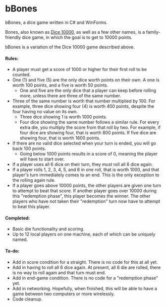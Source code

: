 # bBones
bBones, a dice game written in C# and WinForms.

Bones, also known as [Dice 10000](https://en.wikipedia.org/wiki/Dice_10000), as well as a few other names, is a family-friendly dice game, in which the goal is to get to 10000 points.

bBones is a variation of the Dice 10000 game described above.

#### Rules:
- A player must get a score of 1000 or higher for their first roll to be counted.
- One (1) and five (5) are the only dice worth points on their own. A one is worth 100 points, and a five is worth 50 points.
     - One and five are the only dice that a player can keep before rolling more, unless there are three of the same number.
- Three of the same number is worth that number multiplied by 100. For example, three dice showing four (4) is worth 400 points, despite the four having no value on its own. 
     - Three dice showing 1 is worth 1000 points.
     - Four dice showing the same number follows a similar rule. For every extra die, you multiply the score from that roll by two. For example, if four dice are showing four, that is worth 800 points. If five dice are showing four, that is worth 1600 points.
- If there are no valid dice selected when your turn is ended, you will go back 100 points.
     - Going below 1000 points results in a score of 0, meaning the player will have to start over.
- If a player uses all 6 dice on their turn, they _must_ roll all 6 dice again.
- If a player rolls 1, 2, 3, 4, 5, and 6 in one roll, that is worth 1000, and that player's turn immediately comes to an end. This is the only exception to the rolling again rule.
- If a player goes above 10000 points, the other players are given one turn to attempt to beat that score. If another player goes over 10000 during this "redemption phase", this player becomes the winner. The other players who have not taken their "redemption" turn now have to attempt to beat this player.

#### Completed:
- Basic die functionality and scoring.
- Up to 12 local players on one machine, each of which can be uniquely named.

#### To-do:
- Add in score condition for a straight. There is no code for this at all yet.
- Add in having to roll all 6 dice again. At present, all 6 die are rolled, there is no way to roll again and that turn must end.
- Add in end-game condition. There is no code for a "redemption phase" yet.
- Add in networking. Hopefully, when finished, this will be able to have a game between two computers or more wirelessly.
- Code cleanup.
